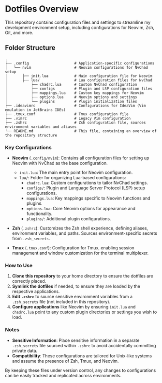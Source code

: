 # Dotfiles Overview

This repository contains configuration files and settings to streamline my development environment setup, including configurations for Neovim, Zsh, Git, and more.

## Folder Structure
```plaintext
.
├── .config                     # Application-specific configurations
│   └── nvim                    # Neovim configurations for NvChad setup
│       ├── init.lua            # Main configuration file for Neovim
│       ├── lua/                # Lua configuration files for NvChad
│           ├── chadrc.lua      # Custom NvChad configuration
│           ├── configs         # Plugin and LSP configuration files
│           ├── mappings.lua    # Custom key mappings for Neovim
│           ├── options.lua     # Neovim options and settings
│           └── plugins         # Plugin initialization files
├── .ideavimrc                  # Configurations for IdeaVim (Vim emulation in JetBrains IDEs)
├── .tmux.conf                  # Tmux configuration file
├── .vimrc                      # Legacy Vim configuration
├── .zshrc                      # Zsh configuration file, sources environment variables and aliases
└── README.md                   # This file, containing an overview of the repository structure
```
### Key Configurations

- **Neovim** (`.config/nvim`): Contains all configuration files for setting up Neovim with NvChad as the base configuration.
  - `init.lua`: The main entry point for Neovim configuration.
  - `lua/`: Folder for organizing Lua-based configurations:
    - `chadrc.lua`: Custom configurations to tailor NvChad settings.
    - `configs/`: Plugin and Language Server Protocol (LSP) setup configurations.
    - `mappings.lua`: Key mappings specific to Neovim functions and plugins.
    - `options.lua`: Core Neovim options for appearance and functionality.
    - `plugins/`: Additional plugin configurations.

- **Zsh** (`.zshrc`): Customizes the Zsh shell experience, defining aliases, environment variables, and paths. Sources environment-specific secrets from `.zsh_secrets`.

- **Tmux** (`.tmux.conf`): Configuration for Tmux, enabling session management and window customization for the terminal multiplexer.

### How to Use

1. **Clone this repository** to your home directory to ensure the dotfiles are correctly placed.
2. **Symlink the dotfiles** if needed, to ensure they are loaded by the respective applications.
3. **Edit `.zshrc`** to source sensitive environment variables from a `.zsh_secrets` file (not included in this repository).
4. **Configure applications** like Neovim by ensuring `init.lua` and `chadrc.lua` point to any custom plugin directories or settings you wish to load.

### Notes

- **Sensitive Information**: Place sensitive information in a separate `.zsh_secrets` file sourced within `.zshrc` to avoid accidentally committing private data.
- **Compatibility**: These configurations are tailored for Unix-like systems and assume the presence of Zsh, Tmux, and Neovim.

By keeping these files under version control, any changes to configurations can be easily tracked and replicated across environments.

